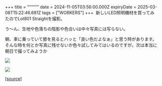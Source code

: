 +++
title = """"""
date = 2024-11-05T03:56:00.000Z
expiryDate = 2025-03-08T15:22:46.681Z
tags = ["WORKERS"]
+++
 新しいLED照明機材を買ってみたのでLot801 Straightを撮影。

う～ん、生地や色落ちの陰影や色合いは中々写真には写らない。

朝、車に乗っていて膝を見るとハッと「良い色だよなぁ」と思う時があります。そんな時を何とか写真に残せないか色々試してみてはいるのですが。次は本当に朝日で撮ってみようか

  

[![](https://blogger.googleusercontent.com/img/b/R29vZ2xl/AVvXsEgjXEttK5ptykmGIb5m3Fe41JEsFDpiw-iKZxbqXPfwf0cc4ks6EGsghYE8DCqMtx1ePDajtaHzNvjRYMCJAjT-C3hQYcJ-Xc0c0yYjIgsdwv_XkTaiSx-9q-mJMrCrMByrVKrCoAmUOPZ0u9hyl0EJj_UcfBDb1N2iOnNaOYWgpTIWtcozUubvuEhUqnQ/w640-h512/DSCF1002.jpg)](https://blogger.googleusercontent.com/img/b/R29vZ2xl/AVvXsEgjXEttK5ptykmGIb5m3Fe41JEsFDpiw-iKZxbqXPfwf0cc4ks6EGsghYE8DCqMtx1ePDajtaHzNvjRYMCJAjT-C3hQYcJ-Xc0c0yYjIgsdwv_XkTaiSx-9q-mJMrCrMByrVKrCoAmUOPZ0u9hyl0EJj_UcfBDb1N2iOnNaOYWgpTIWtcozUubvuEhUqnQ/s2000/DSCF1002.jpg)

  

[![](https://blogger.googleusercontent.com/img/b/R29vZ2xl/AVvXsEjg-7plpJqmtFj3-kJaA38qo9OqE5U_XHZaX4EV8Cn_7Rd60aYKbCb_T-8G1AQblQDSZDgjOA6z9a5fWrL2zMX62viMrO5FTaYfCBqMtv0fhw8tbE4imex7_6QXvYDhvwMKIAwIPQxsar4sNN0umcrBmpRm5K61okRmSx0NifCjWxSnizkS-eF1TcEwgzA/w640-h512/DSCF1002-2.jpg)](https://blogger.googleusercontent.com/img/b/R29vZ2xl/AVvXsEjg-7plpJqmtFj3-kJaA38qo9OqE5U_XHZaX4EV8Cn_7Rd60aYKbCb_T-8G1AQblQDSZDgjOA6z9a5fWrL2zMX62viMrO5FTaYfCBqMtv0fhw8tbE4imex7_6QXvYDhvwMKIAwIPQxsar4sNN0umcrBmpRm5K61okRmSx0NifCjWxSnizkS-eF1TcEwgzA/s1262/DSCF1002-2.jpg)

[[source]](http://eworkers.blogspot.com/2024/11/blog-post.html)
